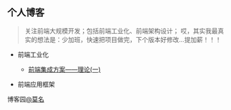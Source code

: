 ## 个人博客
> 关注前端大规模开发；包括前端工业化、前端架构设计；
>哎，其实我最真实的想法是：少加班，快速把项目做完，下个版本好修改...提加薪！！！
  - 前端工业化
  
    - [前端集成方案——理论(一)](https://github.com/mominger/blog/issues/1)
    
  - 前端应用框架


博客园[@莫名](http://www.cnblogs.com/mominger/)
